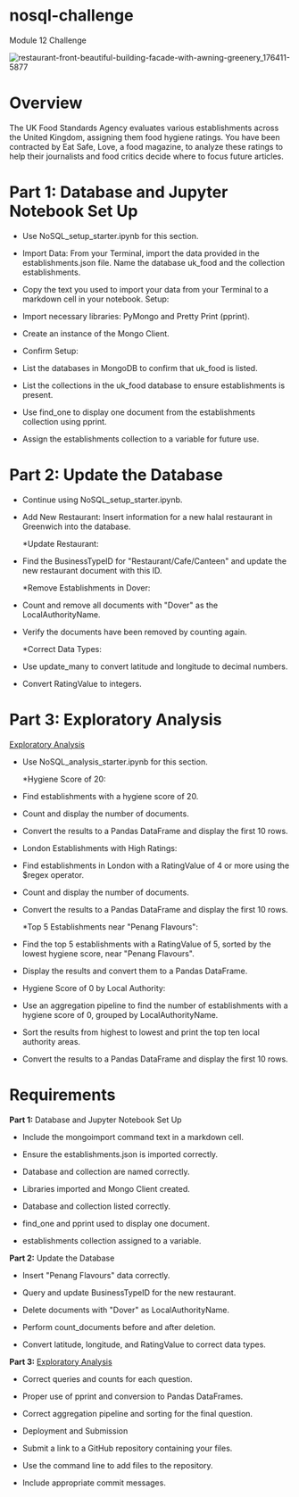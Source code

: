 # nosql-challenge
Module 12 Challenge

![restaurant-front-beautiful-building-facade-with-awning-greenery_176411-5877](https://github.com/KrissinaW/nosql-challenge/assets/162597320/5510b993-f4d6-4a12-8f92-2f5e957dd0f2)


# **Overview**

The UK Food Standards Agency evaluates various establishments across the United Kingdom, assigning them food hygiene ratings. You have been contracted by Eat Safe, Love, a food magazine, to analyze these ratings to help their journalists and food critics decide where to focus future articles.

# **Part 1**: Database and Jupyter Notebook Set Up

- Use NoSQL_setup_starter.ipynb for this section.

- Import Data: From your Terminal, import the data provided in the establishments.json file.
Name the database uk_food and the collection establishments.

- Copy the text you used to import your data from your Terminal to a markdown cell in your notebook.
Setup:

- Import necessary libraries: PyMongo and Pretty Print (pprint).

- Create an instance of the Mongo Client.

- Confirm Setup:

- List the databases in MongoDB to confirm that uk_food is listed.
  
- List the collections in the uk_food database to ensure establishments is present.
  
- Use find_one to display one document from the establishments collection using pprint.
  
- Assign the establishments collection to a variable for future use.


# **Part 2**: Update the Database

- Continue using NoSQL_setup_starter.ipynb.

- Add New Restaurant: Insert information for a new halal restaurant in Greenwich into the database.

  *Update Restaurant:

- Find the BusinessTypeID for "Restaurant/Cafe/Canteen" and update the new restaurant document with this ID.

  *Remove Establishments in Dover:

- Count and remove all documents with "Dover" as the LocalAuthorityName.

- Verify the documents have been removed by counting again.

  *Correct Data Types:

- Use update_many to convert latitude and longitude to decimal numbers.

- Convert RatingValue to integers.


#  **Part 3**: Exploratory Analysis

[Exploratory Analysis](NoSQL_analysis_complete.ipynb)

- Use NoSQL_analysis_starter.ipynb for this section.

  *Hygiene Score of 20:

- Find establishments with a hygiene score of 20.
  
- Count and display the number of documents.
  
- Convert the results to a Pandas DataFrame and display the first 10 rows.
  
- London Establishments with High Ratings:

- Find establishments in London with a RatingValue of 4 or more using the $regex operator.
  
- Count and display the number of documents.
  
- Convert the results to a Pandas DataFrame and display the first 10 rows.
  
  *Top 5 Establishments near "Penang Flavours":

- Find the top 5 establishments with a RatingValue of 5, sorted by the lowest hygiene score, near "Penang Flavours".
  
- Display the results and convert them to a Pandas DataFrame.
  
- Hygiene Score of 0 by Local Authority:

- Use an aggregation pipeline to find the number of establishments with a hygiene score of 0, grouped by LocalAuthorityName.
  
- Sort the results from highest to lowest and print the top ten local authority areas.
  
- Convert the results to a Pandas DataFrame and display the first 10 rows.


# **Requirements**

**Part 1:** Database and Jupyter Notebook Set Up

* Include the mongoimport command text in a markdown cell.

* Ensure the establishments.json is imported correctly.

* Database and collection are named correctly.

* Libraries imported and Mongo Client created.

* Database and collection listed correctly.

* find_one and pprint used to display one document.

* establishments collection assigned to a variable.

**Part 2:** Update the Database

* Insert "Penang Flavours" data correctly.

* Query and update BusinessTypeID for the new restaurant.

* Delete documents with "Dover" as LocalAuthorityName.

* Perform count_documents before and after deletion.

* Convert latitude, longitude, and RatingValue to correct data types.

**Part 3:** [Exploratory Analysis](NoSQL_analysis_complete.ipynb)

* Correct queries and counts for each question.

* Proper use of pprint and conversion to Pandas DataFrames.

* Correct aggregation pipeline and sorting for the final question.

* Deployment and Submission

* Submit a link to a GitHub repository containing your files.

* Use the command line to add files to the repository.

* Include appropriate commit messages.
